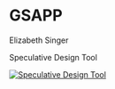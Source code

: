 # GSAPP
Elizabeth Singer

Speculative Design Tool

[![Speculative Design Tool](https://img.youtube.com/vi/LjplH2EPfyY/10.jpg)](https://www.youtube.com/watch?v=LjplH2EPfyY "Speculative Design Tool")
